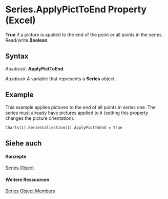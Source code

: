 
# Series.ApplyPictToEnd Property (Excel)

 **True** if a picture is applied to the end of the point or all points in the series. Read/write **Boolean**.


## Syntax

 _Ausdruck_. **ApplyPictToEnd**

 _Ausdruck_ A variable that represents a **Series** object.


## Example

This example applies pictures to the end of all points in series one. The series must already have pictures applied to it (setting this property changes the picture orientation).


```
Charts(1).SeriesCollection(1).ApplyPictToEnd = True
```


## Siehe auch


#### Konzepte


[Series Object](c7d34b32-8172-f7a0-0a17-f01d44246b64.md)
#### Weitere Ressourcen


[Series Object Members](http://msdn.microsoft.com/library/eeab4f69-b436-9de7-5d4a-0a5c63f2dfce%28Office.15%29.aspx)